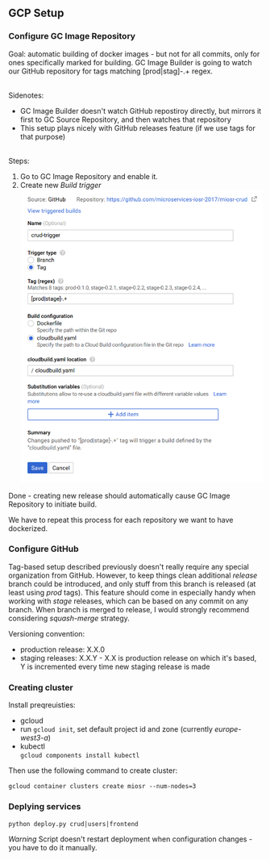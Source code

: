 
## GCP Setup

### Configure GC Image Repository
Goal: automatic building of docker images - but not for all commits, only for
ones specifically marked for building. GC Image Builder is going to watch our
GitHub repository for tags matching \[prod|stag\]-.+ regex.

\
Sidenotes:
* GC Image Builder doesn't watch GitHub repostiroy directly, but mirrors it first to
GC Source Repository, and then watches that repository
* This setup plays nicely with GitHub releases feature (if we use tags for that
purpose)

\
Steps:
1. Go to GC Image Repository and enable it.
1. Create new _Build trigger_
![Build trigger configuration](md_images/build-trigger-setup.png)

Done - creating new release should automatically cause GC Image Repository to initiate
build.

We have to repeat this process for each repository we want to have dockerized.

### Configure GitHub
Tag-based setup described previously doesn't really require any special organization
from GitHub. However, to keep things clean additional _release_ branch could be
introduced, and only stuff from this branch is released (at least using _prod_ tags).
This feature should come in especially handy when working with _stage_ releases,
which can be based on any commit on any branch.
When branch is merged to release, I would strongly recommend considering _squash-merge_
strategy.

Versioning convention:
* production release: X.X.0
* staging releases: X.X.Y - X.X is production release on which it's based, Y is
incremented every time new staging release is made

### Creating cluster

Install preqreuisties:
* gcloud
* run `gcloud init`, set default project id and zone (currently _europe-west3-a_)
* kubectl \
`gcloud components install kubectl`

Then use the following command to create cluster:
```
gcloud container clusters create miosr --num-nodes=3
```

### Deplying services

```
python deploy.py crud|users|frontend
```

_Warning_
Script doesn't restart deployment when configuration changes - you have to
do it manually.